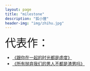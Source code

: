 ```yaml
---
layout: page
title: "milestone"
description: "狐小狸"
header-img: "img/zhihu.jpg"
---
```


<span style="font-size:36px;">代表作：</span>

- [《跟你在一起的时光都是虚度》](https://kkryoung.github.io/blog/2016/06/29/waste-time-with-you/)
- [《所有抛弃我们的男人不都是渣男吗》](https://kkryoung.github.io/blog/2016/07/21/bad-man/)







